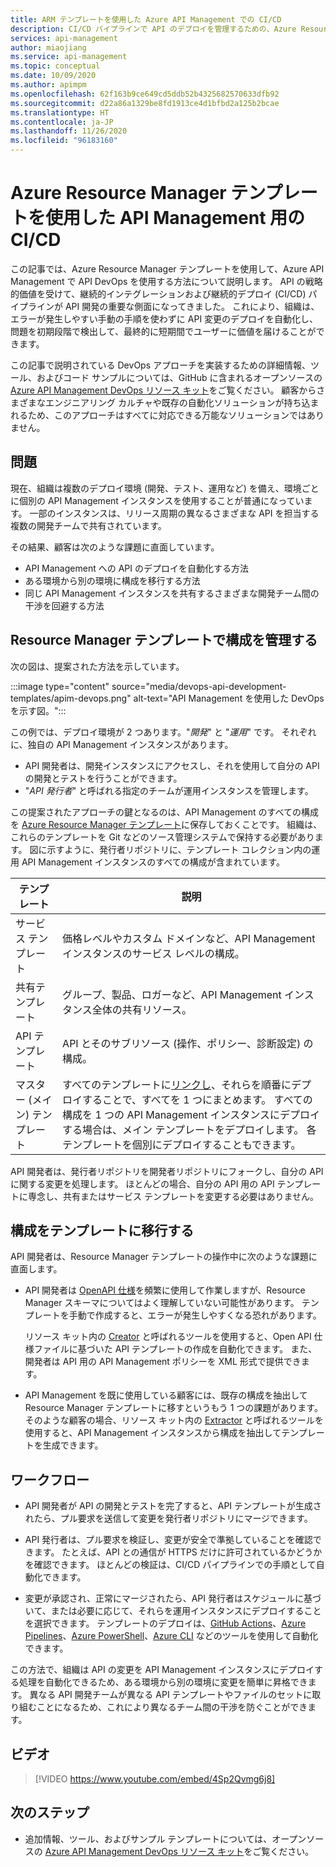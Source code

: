 ```yaml
---
title: ARM テンプレートを使用した Azure API Management での CI/CD
description: CI/CD パイプラインで API のデプロイを管理するための、Azure Resource Manager テンプレートを使用した Azure API Management での API DevOps の概要
services: api-management
author: miaojiang
ms.service: api-management
ms.topic: conceptual
ms.date: 10/09/2020
ms.author: apimpm
ms.openlocfilehash: 62f163b9ce649cd5ddb52b4325682570633dfb92
ms.sourcegitcommit: d22a86a1329be8fd1913ce4d1bfbd2a125b2bcae
ms.translationtype: HT
ms.contentlocale: ja-JP
ms.lasthandoff: 11/26/2020
ms.locfileid: "96183160"
---
```

# <a name="cicd-for-api-management-using-azure-resource-manager-templates"></a>Azure Resource Manager テンプレートを使用した API Management 用の CI/CD

この記事では、Azure Resource Manager テンプレートを使用して、Azure API Management で API DevOps を使用する方法について説明します。 API の戦略的価値を受けて、継続的インテグレーションおよび継続的デプロイ (CI/CD) パイプラインが API 開発の重要な側面になってきました。 これにより、組織は、エラーが発生しやすい手動の手順を使わずに API 変更のデプロイを自動化し、問題を初期段階で検出して、最終的に短期間でユーザーに価値を届けることができます。 

この記事で説明されている DevOps アプローチを実装するための詳細情報、ツール、およびコード サンプルについては、GitHub に含まれるオープンソースの [Azure API Management DevOps リソース キット](https://github.com/Azure/azure-api-management-devops-resource-kit)をご覧ください。 顧客からさまざまなエンジニアリング カルチャや既存の自動化ソリューションが持ち込まれるため、このアプローチはすべてに対応できる万能なソリューションではありません。

## <a name="the-problem"></a>問題

現在、組織は複数のデプロイ環境 (開発、テスト、運用など) を備え、環境ごとに個別の API Management インスタンスを使用することが普通になっています。 一部のインスタンスは、リリース周期の異なるさまざまな API を担当する複数の開発チームで共有されています。

その結果、顧客は次のような課題に直面しています。

* API Management への API のデプロイを自動化する方法
* ある環境から別の環境に構成を移行する方法
* 同じ API Management インスタンスを共有するさまざまな開発チーム間の干渉を回避する方法

## <a name="manage-configurations-in-resource-manager-templates"></a>Resource Manager テンプレートで構成を管理する

次の図は、提案された方法を示しています。 

:::image type="content" source="media/devops-api-development-templates/apim-devops.png" alt-text="API Management を使用した DevOps を示す図。":::

この例では、デプロイ環境が 2 つあります。"*開発*" と "*運用*" です。 それぞれに、独自の API Management インスタンスがあります。 

* API 開発者は、開発インスタンスにアクセスし、それを使用して自分の API の開発とテストを行うことができます。 
* "*API 発行者*" と呼ばれる指定のチームが運用インスタンスを管理します。

この提案されたアプローチの鍵となるのは、API Management のすべての構成を [Azure Resource Manager テンプレート](../azure-resource-manager/templates/template-syntax.md)に保存しておくことです。 組織は、これらのテンプレートを Git などのソース管理システムで保持する必要があります。 図に示すように、発行者リポジトリに、テンプレート コレクション内の運用 API Management インスタンスのすべての構成が含まれています。

|テンプレート  |説明  |
|---------|---------|
|サービス テンプレート     | 価格レベルやカスタム ドメインなど、API Management インスタンスのサービス レベルの構成。         |
|共有テンプレート     |  グループ、製品、ロガーなど、API Management インスタンス全体の共有リソース。    |
|API テンプレート     |  API とそのサブリソース (操作、ポリシー、診断設定) の構成。        |
|マスター (メイン) テンプレート     |   すべてのテンプレートに[リンクし](../azure-resource-manager/templates/linked-templates.md)、それらを順番にデプロイすることで、すべてを 1 つにまとめます。 すべての構成を 1 つの API Management インスタンスにデプロイする場合は、メイン テンプレートをデプロイします。 各テンプレートを個別にデプロイすることもできます。       |

API 開発者は、発行者リポジトリを開発者リポジトリにフォークし、自分の API に関する変更を処理します。 ほとんどの場合、自分の API 用の API テンプレートに専念し、共有またはサービス テンプレートを変更する必要はありません。

## <a name="migrate-configurations-to-templates"></a>構成をテンプレートに移行する
API 開発者は、Resource Manager テンプレートの操作中に次のような課題に直面します。

* API 開発者は [OpenAPI 仕様](https://github.com/OAI/OpenAPI-Specification)を頻繁に使用して作業しますが、Resource Manager スキーマについてはよく理解していない可能性があります。 テンプレートを手動で作成すると、エラーが発生しやすくなる恐れがあります。 

   リソース キット内の [Creator](https://github.com/Azure/azure-api-management-devops-resource-kit/blob/master/src/APIM_ARMTemplate/README.md#Creator) と呼ばれるツールを使用すると、Open API 仕様ファイルに基づいた API テンプレートの作成を自動化できます。 また、開発者は API 用の API Management ポリシーを XML 形式で提供できます。 

* API Management を既に使用している顧客には、既存の構成を抽出して Resource Manager テンプレートに移すというもう 1 つの課題があります。 そのような顧客の場合、リソース キット内の [Extractor](https://github.com/Azure/azure-api-management-devops-resource-kit/blob/master/src/APIM_ARMTemplate/README.md#extractor) と呼ばれるツールを使用すると、API Management インスタンスから構成を抽出してテンプレートを生成できます。  

## <a name="workflow"></a>ワークフロー

* API 開発者が API の開発とテストを完了すると、API テンプレートが生成されたら、プル要求を送信して変更を発行者リポジトリにマージできます。 

* API 発行者は、プル要求を検証し、変更が安全で準拠していることを確認できます。 たとえば、API との通信が HTTPS だけに許可されているかどうかを確認できます。 ほとんどの検証は、CI/CD パイプラインでの手順として自動化できます。

* 変更が承認され、正常にマージされたら、API 発行者はスケジュールに基づいて、または必要に応じて、それらを運用インスタンスにデプロイすることを選択できます。 テンプレートのデプロイは、[GitHub Actions](https://github.com/Azure/apimanagement-devops-samples)、[Azure Pipelines](/azure/devops/pipelines)、[Azure PowerShell](../azure-resource-manager/templates/deploy-powershell.md)、[Azure CLI](../azure-resource-manager/templates/deploy-cli.md) などのツールを使用して自動化できます。


この方法で、組織は API の変更を API Management インスタンスにデプロイする処理を自動化できるため、ある環境から別の環境に変更を簡単に昇格できます。 異なる API 開発チームが異なる API テンプレートやファイルのセットに取り組むことになるため、これにより異なるチーム間の干渉を防ぐことができます。

## <a name="video"></a>ビデオ

> [!VIDEO https://www.youtube.com/embed/4Sp2Qvmg6j8]

## <a name="next-steps"></a>次のステップ

- 追加情報、ツール、およびサンプル テンプレートについては、オープンソースの [Azure API Management DevOps リソース キット](https://github.com/Azure/azure-api-management-devops-resource-kit)をご覧ください。